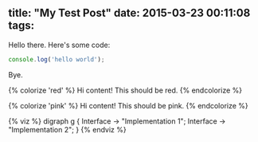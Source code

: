 title: "My Test Post"
date: 2015-03-23 00:11:08
tags:
---

Hello there. Here's some code:
```javascript
console.log('hello world');
```
Bye.

{% colorize 'red' %}
Hi content! This should be red.
{% endcolorize %}

{% colorize 'pink' %}
Hi content! This should be pink.
{% endcolorize %}

{% viz %}
digraph g {
  Interface -> "Implementation 1";
  Interface -> "Implementation 2";
}
{% endviz %}
